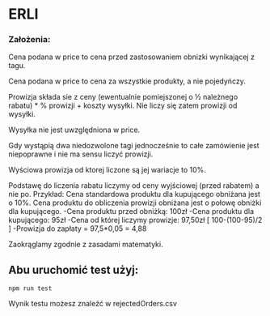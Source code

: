 # ERLI

### Założenia:

Cena podana w price to cena przed zastosowaniem obnizki wynikającej z tagu.

Cena podana w price to cena za wszystkie produkty, a nie pojedyńczy.

Prowizja składa sie z ceny (ewentualnie pomiejszonej o ½ należnego rabatu) \* % prowizji + koszty wysyłki. Nie liczy się zatem prowizji od wysyłki.

Wysyłka nie jest uwzględniona w price.

Gdy wystąpią dwa niedozwolone tagi jednocześnie to całe zamówienie jest niepoprawne i nie ma sensu liczyć prowizji.

Wyściowa prowizja od ktorej liczone są jej wariacje to 10%.

Podstawę do liczenia rabatu liczymy od ceny wyjściowej (przed rabatem) a nie po.
Przykład:
Cena standardowa produktu dla kupującego obniżana jest o 10%. Cena produktu do obliczenia prowizji obniżana jest o połowę obniżki dla kupującego.
-Cena produktu przed obniżką: 100zł
-Cena produktu dla kupującego: 95zł
-Cena od której liczymy prowizje: 97,50zł [ 100-(100-95)/2 ]
-Prowizja do zapłaty = 97,5\*0,05 = 4,88

Zaokrąglamy zgodnie z zasadami matematyki.

## Abu uruchomić test użyj:

`npm run test`

Wynik testu możesz znaleźć w rejectedOrders.csv
